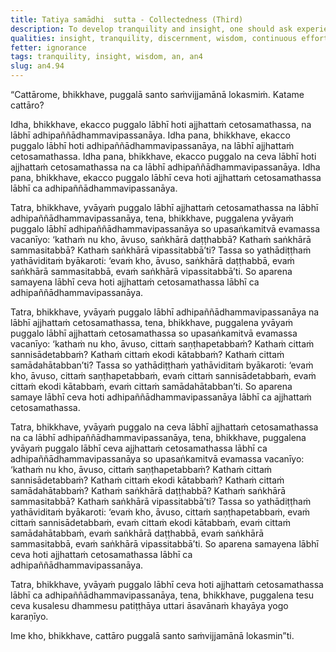 ```yaml
---
title: Tatiya samādhi  sutta - Collectedness (Third)
description: To develop tranquility and insight, one should ask experienced practitioners.
qualities: insight, tranquility, discernment, wisdom, continuous effort, right effort, companionship, good friendship, humility, cultivation, collectedness
fetter: ignorance
tags: tranquility, insight, wisdom, an, an4
slug: an4.94
---
```


“Cattārome, bhikkhave, puggalā santo saṁvijjamānā lokasmiṁ. Katame cattāro?

Idha, bhikkhave, ekacco puggalo lābhī hoti ajjhattaṁ cetosamathassa, na lābhī adhipaññādhammavipassanāya. Idha pana, bhikkhave, ekacco puggalo lābhī hoti adhipaññādhammavipassanāya, na lābhī ajjhattaṁ cetosamathassa. Idha pana, bhikkhave, ekacco puggalo na ceva lābhī hoti ajjhattaṁ cetosamathassa na ca lābhī adhipaññādhammavipassanāya. Idha pana, bhikkhave, ekacco puggalo lābhī ceva hoti ajjhattaṁ cetosamathassa lābhī ca adhipaññādhammavipassanāya.

Tatra, bhikkhave, yvāyaṁ puggalo lābhī ajjhattaṁ cetosamathassa na lābhī adhipaññādhammavipassanāya, tena, bhikkhave, puggalena yvāyaṁ puggalo lābhī adhipaññādhammavipassanāya so upasaṅkamitvā evamassa vacanīyo: ‘kathaṁ nu kho, āvuso, saṅkhārā daṭṭhabbā? Kathaṁ saṅkhārā sammasitabbā? Kathaṁ saṅkhārā vipassitabbā’ti? Tassa so yathādiṭṭhaṁ yathāviditaṁ byākaroti: ‘evaṁ kho, āvuso, saṅkhārā daṭṭhabbā, evaṁ saṅkhārā sammasitabbā, evaṁ saṅkhārā vipassitabbā’ti. So aparena samayena lābhī ceva hoti ajjhattaṁ cetosamathassa lābhī ca adhipaññādhammavipassanāya.

Tatra, bhikkhave, yvāyaṁ puggalo lābhī adhipaññādhammavipassanāya na lābhī ajjhattaṁ cetosamathassa, tena, bhikkhave, puggalena yvāyaṁ puggalo lābhī ajjhattaṁ cetosamathassa so upasaṅkamitvā evamassa vacanīyo: ‘kathaṁ nu kho, āvuso, cittaṁ saṇṭhapetabbaṁ? Kathaṁ cittaṁ sannisādetabbaṁ? Kathaṁ cittaṁ ekodi kātabbaṁ? Kathaṁ cittaṁ samādahātabban’ti? Tassa so yathādiṭṭhaṁ yathāviditaṁ byākaroti: ‘evaṁ kho, āvuso, cittaṁ saṇṭhapetabbaṁ, evaṁ cittaṁ sannisādetabbaṁ, evaṁ cittaṁ ekodi kātabbaṁ, evaṁ cittaṁ samādahātabban’ti. So aparena samaye lābhī ceva hoti adhipaññādhammavipassanāya lābhī ca ajjhattaṁ cetosamathassa.

Tatra, bhikkhave, yvāyaṁ puggalo na ceva lābhī ajjhattaṁ cetosamathassa na ca lābhī adhipaññādhammavipassanāya, tena, bhikkhave, puggalena yvāyaṁ puggalo lābhī ceva ajjhattaṁ cetosamathassa lābhī ca adhipaññādhammavipassanāya so upasaṅkamitvā evamassa vacanīyo: ‘kathaṁ nu kho, āvuso, cittaṁ saṇṭhapetabbaṁ? Kathaṁ cittaṁ sannisādetabbaṁ? Kathaṁ cittaṁ ekodi kātabbaṁ? Kathaṁ cittaṁ samādahātabbaṁ? Kathaṁ saṅkhārā daṭṭhabbā? Kathaṁ saṅkhārā sammasitabbā? Kathaṁ saṅkhārā vipassitabbā’ti? Tassa so yathādiṭṭhaṁ yathāviditaṁ byākaroti: ‘evaṁ kho, āvuso, cittaṁ saṇṭhapetabbaṁ, evaṁ cittaṁ sannisādetabbaṁ, evaṁ cittaṁ ekodi kātabbaṁ, evaṁ cittaṁ samādahātabbaṁ, evaṁ saṅkhārā daṭṭhabbā, evaṁ saṅkhārā sammasitabbā, evaṁ saṅkhārā vipassitabbā’ti. So aparena samayena lābhī ceva hoti ajjhattaṁ cetosamathassa lābhī ca adhipaññādhammavipassanāya.

Tatra, bhikkhave, yvāyaṁ puggalo lābhī ceva hoti ajjhattaṁ cetosamathassa lābhī ca adhipaññādhammavipassanāya, tena, bhikkhave, puggalena tesu ceva kusalesu dhammesu patiṭṭhāya uttari āsavānaṁ khayāya yogo karaṇīyo.

Ime kho, bhikkhave, cattāro puggalā santo saṁvijjamānā lokasmin”ti.
